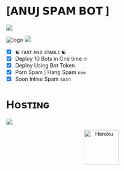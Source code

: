 
# [𝗔𝗡𝗨𝗝 𝗦𝗣𝗔𝗠 𝗕𝗢𝗧 ]

  <img src="https://readme-typing-svg.herokuapp.com?color=F77247&width=420&lines=WANT+MAKE+THIS+BOT+DM+TG+:+@ANUJ_FF_ID_SELLER ........;𝚠𝚛𝚒𝚝𝚝𝚎𝚗+𝙸𝚗+Telethon%E2%9D%A4%EF%B8%8F">
</p> 

![logo](https://graph.org/file/5b00dd0486049d82f73c5.jpg)
<img src="https://user-images.githubusercontent.com/73097560/115834477-dbab4500-a447-11eb-908a-139a6edaec5c.gif"></a>

- [x] ☯︎ ғᴀsᴛ ᴀɴᴅ sᴛᴀʙʟᴇ ☯︎
- [x] Deploy 10 Bots in One time 🔥
- [x] Deploy Using Bot Token 
- [x] Porn Spam | Hang Spam `new`
- [x] Soon Inline Spam `soon`

# Hᴏsᴛɪɴɢ
  <img src="https://readme-typing-svg.herokuapp.com?color=F77247&width=420&lines=WANT+MAKE+THIS+BOT+DM+TG+:+@ANUJ_FF_ID_SELLER">
</p>

<p align="center"><a href="https://heroku.com/deploy?template=https://github.com/dominator454/BOTDEPLOY"><img align="center" alt="Heroku" width="92px" src="https://www.nicepng.com/png/full/223-2233246_heroku-logo-salesforce-heroku.png"></p>
